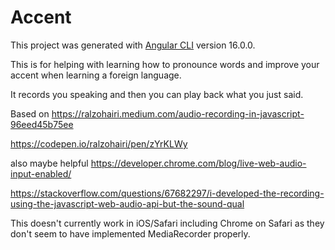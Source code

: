 # Accent

This project was generated with [Angular CLI](https://github.com/angular/angular-cli) version 16.0.0.

This is for helping with learning how to pronounce words and 
improve your accent when learning a foreign language.

It records you speaking and then you can play back what you just said.

Based on https://ralzohairi.medium.com/audio-recording-in-javascript-96eed45b75ee

https://codepen.io/ralzohairi/pen/zYrKLWy

also maybe helpful
https://developer.chrome.com/blog/live-web-audio-input-enabled/

https://stackoverflow.com/questions/67682297/i-developed-the-recording-using-the-javascript-web-audio-api-but-the-sound-qual

This doesn't currently work in iOS/Safari including Chrome on Safari as they don't seem to  have implemented MediaRecorder properly.
